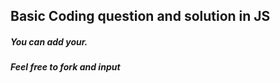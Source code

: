 ## Basic Coding question and solution in JS
##### You can add your.
##### Feel free to fork and input 
